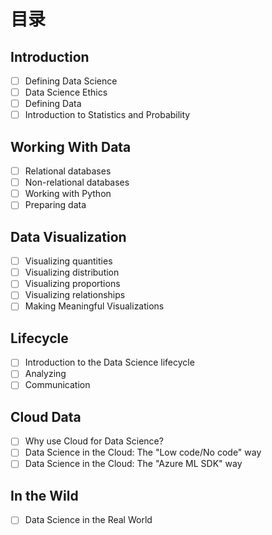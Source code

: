 # 目录

## Introduction

- [ ] Defining Data Science
- [ ] Data Science Ethics
- [ ] Defining Data
- [ ] Introduction to Statistics and Probability

## Working With Data 

- [ ] Relational databases
- [ ] Non-relational databases
- [ ] Working with Python
- [ ] Preparing data

## Data Visualization 

- [ ] Visualizing quantities
- [ ] Visualizing distribution
- [ ] Visualizing proportions
- [ ] Visualizing relationships
- [ ] Making Meaningful Visualizations

## Lifecycle

- [ ] Introduction to the Data Science lifecycle
- [ ] Analyzing
- [ ] Communication

## Cloud Data 

- [ ] Why use Cloud for Data Science?
- [ ] Data Science in the Cloud: The "Low code/No code" way
- [ ] Data Science in the Cloud: The "Azure ML SDK" way

## In the Wild

- [ ] Data Science in the Real World